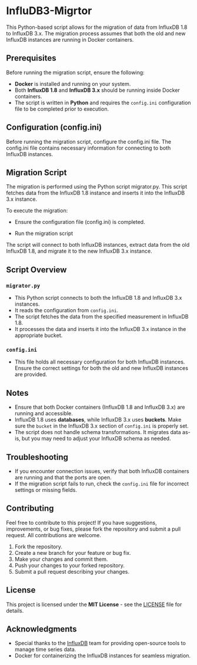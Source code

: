 # InfluDB3-Migrtor

This Python-based script allows for the migration of data from InfluxDB 1.8 to InfluxDB 3.x. The migration process assumes that both the old and new InfluxDB instances are running in Docker containers.

## Prerequisites

Before running the migration script, ensure the following:

- **Docker** is installed and running on your system.
- Both **InfluxDB 1.8** and **InfluxDB 3.x** should be running inside Docker containers.
- The script is written in **Python** and requires the `config.ini` configuration file to be completed prior to execution.

## Configuration (config.ini)

Before running the migration script, configure the config.ini file. The config.ini file contains necessary information for connecting to both InfluxDB instances.

## Migration Script

The migration is performed using the Python script migrator.py. This script fetches data from the InfluxDB 1.8 instance and inserts it into the InfluxDB 3.x instance.

To execute the migration:

- Ensure the configuration file (config.ini) is completed.

- Run the migration script

The script will connect to both InfluxDB instances, extract data from the old InfluxDB 1.8, and migrate it to the new InfluxDB 3.x instance.

## Script Overview

### `migrator.py`

- This Python script connects to both the InfluxDB 1.8 and InfluxDB 3.x instances.
- It reads the configuration from `config.ini`.
- The script fetches the data from the specified measurement in InfluxDB 1.8.
- It processes the data and inserts it into the InfluxDB 3.x instance in the appropriate bucket.

### `config.ini`

- This file holds all necessary configuration for both InfluxDB instances. Ensure the correct settings for both the old and new InfluxDB instances are provided.

## Notes

- Ensure that both Docker containers (InfluxDB 1.8 and InfluxDB 3.x) are running and accessible.
- InfluxDB 1.8 uses **databases**, while InfluxDB 3.x uses **buckets**. Make sure the `bucket` in the InfluxDB 3.x section of `config.ini` is properly set.
- The script does not handle schema transformations. It migrates data as-is, but you may need to adjust your InfluxDB schema as needed.

## Troubleshooting

- If you encounter connection issues, verify that both InfluxDB containers are running and that the ports are open.
- If the migration script fails to run, check the `config.ini` file for incorrect settings or missing fields.

## Contributing

Feel free to contribute to this project! If you have suggestions, improvements, or bug fixes, please fork the repository and submit a pull request. All contributions are welcome.

1. Fork the repository.
2. Create a new branch for your feature or bug fix.
3. Make your changes and commit them.
4. Push your changes to your forked repository.
5. Submit a pull request describing your changes.

## License

This project is licensed under the **MIT License** - see the [LICENSE](LICENSE) file for details.

## Acknowledgments

- Special thanks to the [InfluxDB](https://www.influxdata.com/) team for providing open-source tools to manage time series data.
- Docker for containerizing the InfluxDB instances for seamless migration.
